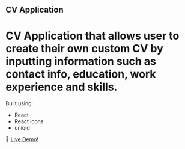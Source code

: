 ## CV Application

# CV Application that allows user to create their own custom CV by inputting information such as contact info, education, work experience and skills.

Built using:
- React
- React icons
- uniqid

:rocket: [ Live Demo!](https://traneric89.github.io/CV-App/)
